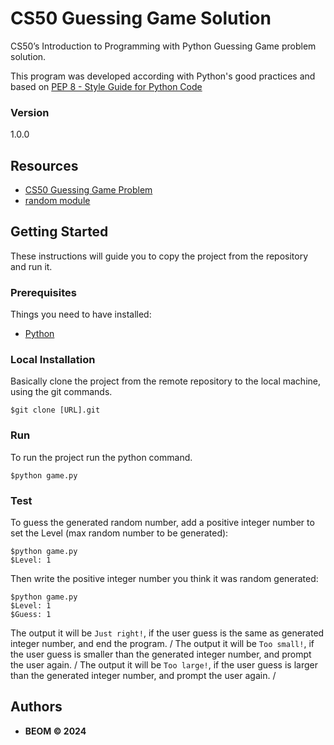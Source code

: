 # CS50 Guessing Game Solution
CS50’s Introduction to Programming with Python Guessing Game problem solution.

This program was developed according with Python's good practices and based on [PEP 8 - Style Guide for Python Code](https://peps.python.org/pep-0008/)

### Version
1.0.0


## Resources
* [CS50 Guessing Game Problem](https://cs50.harvard.edu/python/2022/psets/4/game/)
* [random module](https://docs.python.org/3/library/random.html)


## Getting Started

These instructions will guide you to copy the project from the repository and run it.

### Prerequisites

Things you need to have installed:
* [Python](https://docs.python.org/3/using/unix.html#getting-and-installing-the-latest-version-of-python)

### Local Installation

Basically clone the project from the remote repository to the local machine, using the git commands.

```
$git clone [URL].git
```

### Run
To run the project run the python command.
```
$python game.py
```

### Test
To guess the generated random number, add a positive integer number to set the Level (max random number to be generated):
```
$python game.py
$Level: 1
```
Then write the positive integer number you think it was random generated:
```
$python game.py
$Level: 1
$Guess: 1
```
The output it will be ```Just right!```, if the user guess is the same as generated integer number, and end the program. /
The output it will be ```Too small!```, if the user guess is smaller than the generated integer number, and prompt the user again. /
The output it will be ```Too large!```, if the user guess is larger than the generated integer number, and prompt the user again. /


## Authors

* **BEOM &copy; 2024**
